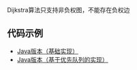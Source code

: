 Dijkstra算法只支持非负权图，不能存在负权边

## 代码示例
- [Java版本（基础实现）](../../../../tree/java/WeightGraph/src/Dijkstra.java) 
- [Java版本（基于优先队列的实现）](../../../../tree/java/WeightGraph/src/DijkstraByPriorityQueue.java) 